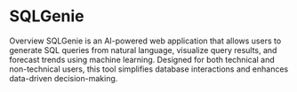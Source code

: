 # SQLGenie
Overview SQLGenie is an AI-powered web application that allows users to generate SQL queries from natural language, visualize query results, and forecast trends using machine learning. Designed for both technical and non-technical users, this tool simplifies database interactions and enhances data-driven decision-making.
